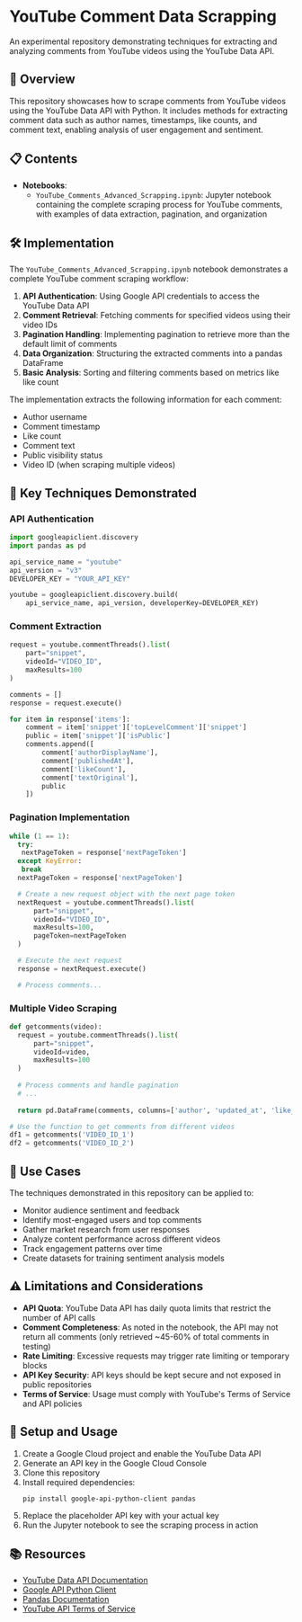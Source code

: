 # YouTube Comment Data Scrapping

An experimental repository demonstrating techniques for extracting and analyzing comments from YouTube videos using the YouTube Data API.

## 🚀 Overview

This repository showcases how to scrape comments from YouTube videos using the YouTube Data API with Python. It includes methods for extracting comment data such as author names, timestamps, like counts, and comment text, enabling analysis of user engagement and sentiment.

## 📋 Contents

- **Notebooks**:
  - `YouTube_Comments_Advanced_Scrapping.ipynb`: Jupyter notebook containing the complete scraping process for YouTube comments, with examples of data extraction, pagination, and organization

## 🛠️ Implementation

The `YouTube_Comments_Advanced_Scrapping.ipynb` notebook demonstrates a complete YouTube comment scraping workflow:

1. **API Authentication**: Using Google API credentials to access the YouTube Data API
2. **Comment Retrieval**: Fetching comments for specified videos using their video IDs
3. **Pagination Handling**: Implementing pagination to retrieve more than the default limit of comments
4. **Data Organization**: Structuring the extracted comments into a pandas DataFrame
5. **Basic Analysis**: Sorting and filtering comments based on metrics like like count

The implementation extracts the following information for each comment:

- Author username
- Comment timestamp
- Like count
- Comment text
- Public visibility status
- Video ID (when scraping multiple videos)

## 🔧 Key Techniques Demonstrated

### API Authentication

```python
import googleapiclient.discovery
import pandas as pd

api_service_name = "youtube"
api_version = "v3"
DEVELOPER_KEY = "YOUR_API_KEY"

youtube = googleapiclient.discovery.build(
    api_service_name, api_version, developerKey=DEVELOPER_KEY)
```

### Comment Extraction

```python
request = youtube.commentThreads().list(
    part="snippet",
    videoId="VIDEO_ID",
    maxResults=100
)

comments = []
response = request.execute()

for item in response['items']:
    comment = item['snippet']['topLevelComment']['snippet']
    public = item['snippet']['isPublic']
    comments.append([
        comment['authorDisplayName'],
        comment['publishedAt'],
        comment['likeCount'],
        comment['textOriginal'],
        public
    ])
```

### Pagination Implementation

```python
while (1 == 1):
  try:
   nextPageToken = response['nextPageToken']
  except KeyError:
   break
  nextPageToken = response['nextPageToken']

  # Create a new request object with the next page token
  nextRequest = youtube.commentThreads().list(
      part="snippet", 
      videoId="VIDEO_ID", 
      maxResults=100, 
      pageToken=nextPageToken
  )

  # Execute the next request
  response = nextRequest.execute()

  # Process comments...
```

### Multiple Video Scraping

```python
def getcomments(video):
  request = youtube.commentThreads().list(
      part="snippet",
      videoId=video,
      maxResults=100
  )
  
  # Process comments and handle pagination
  # ...
  
  return pd.DataFrame(comments, columns=['author', 'updated_at', 'like_count', 'text', 'video_id', 'public'])

# Use the function to get comments from different videos
df1 = getcomments('VIDEO_ID_1')
df2 = getcomments('VIDEO_ID_2')
```

## 🧪 Use Cases

The techniques demonstrated in this repository can be applied to:

- Monitor audience sentiment and feedback
- Identify most-engaged users and top comments
- Gather market research from user responses
- Analyze content performance across different videos
- Track engagement patterns over time
- Create datasets for training sentiment analysis models

## ⚠️ Limitations and Considerations

- **API Quota**: YouTube Data API has daily quota limits that restrict the number of API calls
- **Comment Completeness**: As noted in the notebook, the API may not return all comments (only retrieved ~45-60% of total comments in testing)
- **Rate Limiting**: Excessive requests may trigger rate limiting or temporary blocks
- **API Key Security**: API keys should be kept secure and not exposed in public repositories
- **Terms of Service**: Usage must comply with YouTube's Terms of Service and API policies

## 🔧 Setup and Usage

1. Create a Google Cloud project and enable the YouTube Data API
2. Generate an API key in the Google Cloud Console
3. Clone this repository
4. Install required dependencies:
   ```
   pip install google-api-python-client pandas
   ```
5. Replace the placeholder API key with your actual key
6. Run the Jupyter notebook to see the scraping process in action

## 📚 Resources

- [YouTube Data API Documentation](https://developers.google.com/youtube/v3/docs)
- [Google API Python Client](https://github.com/googleapis/google-api-python-client)
- [Pandas Documentation](https://pandas.pydata.org/docs/)
- [YouTube API Terms of Service](https://developers.google.com/youtube/terms/api-services-terms-of-service)